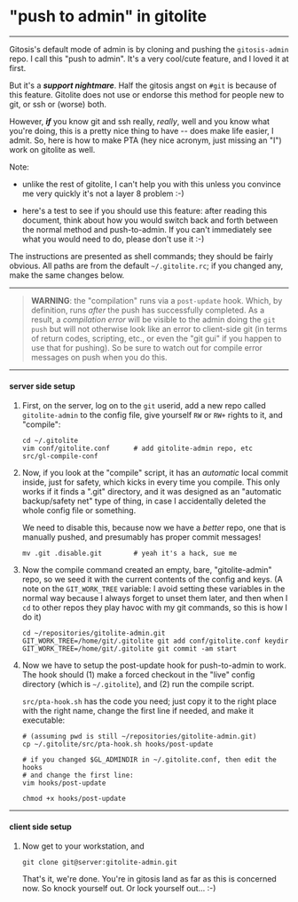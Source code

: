 # "push to admin" in gitolite

----

Gitosis's default mode of admin is by cloning and pushing the `gitosis-admin`
repo.  I call this "push to admin".  It's a very cool/cute feature, and I
loved it at first.

But it's a ***support nightmare***.  Half the gitosis angst on `#git` is
because of this feature.  Gitolite does not use or endorse this method for
people new to git, or ssh or (worse) both.

However, ***if*** you know git and ssh really, *really*, well and you know
what you're doing, this is a pretty nice thing to have -- does make life
easier, I admit.  So, here is how to make PTA (hey nice acronym, just missing
an "I") work on gitolite as well.

Note:

  * unlike the rest of gitolite, I can't help you with this unless you
    convince me very quickly it's not a layer 8 problem :-)

  * here's a test to see if you should use this feature: after reading this
    document, think about how you would switch back and forth between the
    normal method and push-to-admin.  If you can't immediately see what you
    would need to do, please don't use it :-)

The instructions are presented as shell commands; they should be fairly
obvious.  All paths are from the default `~/.gitolite.rc`; if you changed any,
make the same changes below.

----

>   **WARNING**: the "compilation" runs via a `post-update` hook.  Which, by
>   definition, runs *after* the push has successfully completed.  As a
>   result, a *compilation error* will be visible to the admin doing the `git
>   push` but will not otherwise look like an error to client-side git (in
>   terms of return codes, scripting, etc., or even the "git gui" if you
>   happen to use that for pushing).  So be sure to watch out for compile
>   error messages on push when you do this.

----

#### server side setup

1.  First, on the server, log on to the `git` userid, add a new repo called
    `gitolite-admin` to the config file, give yourself `RW` or `RW+` rights to it,
    and "compile":

        cd ~/.gitolite
        vim conf/gitolite.conf      # add gitolite-admin repo, etc
        src/gl-compile-conf

2.  Now, if you look at the "compile" script, it has an *automatic* local commit
    inside, just for safety, which kicks in every time you compile.  This only
    works if it finds a ".git" directory, and it was designed as an "automatic
    backup/safety net" type of thing, in case I accidentally deleted the whole
    config file or something.

    We need to disable this, because now we have a *better* repo, one that is
    manually pushed, and presumably has proper commit messages!

        mv .git .disable.git        # yeah it's a hack, sue me

3.  Now the compile command created an empty, bare, "gitolite-admin" repo, so we
    seed it with the current contents of the config and keys.  (A note on the
    `GIT_WORK_TREE` variable: I avoid setting these variables in the normal way
    because I always forget to unset them later, and then when I `cd` to other
    repos they play havoc with my git commands, so this is how I do it)

        cd ~/repositories/gitolite-admin.git
        GIT_WORK_TREE=/home/git/.gitolite git add conf/gitolite.conf keydir
        GIT_WORK_TREE=/home/git/.gitolite git commit -am start

4.  Now we have to setup the post-update hook for push-to-admin to work.  The hook
    should (1) make a forced checkout in the "live" config directory (which is
    `~/.gitolite`), and (2) run the compile script.

    `src/pta-hook.sh` has the code you need; just copy it to the right place with
    the right name, change the first line if needed, and make it executable:

        # (assuming pwd is still ~/repositories/gitolite-admin.git)
        cp ~/.gitolite/src/pta-hook.sh hooks/post-update

        # if you changed $GL_ADMINDIR in ~/.gitolite.conf, then edit the hooks
        # and change the first line:
        vim hooks/post-update

        chmod +x hooks/post-update

----

#### client side setup

1.  Now get to your workstation, and

        git clone git@server:gitolite-admin.git

    That's it, we're done.  You're in gitosis land as far as this is concerned
    now.  So knock yourself out.  Or lock yourself out... :-)
